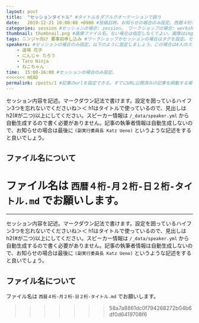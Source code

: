 ```yaml
---
layout: post
title:  "セッションタイトル" #タイトルをダブルクオーテーションで囲う
date:   2019-12-21 10:00:00 +0900 #投稿日時。お知らせの場合のみ設定。西暦４桁-月-日 時:分:秒 +0900 で設定。+0900は日本時間に合わせている。未来の日時を設定するとその日時を超えた時点で表示されるようになる。
categories: session #セッションの場合: session、 ワークショップの場合: workshop、お知らせの場合: news
thumbnail: thumbnail.png #画像ファイル名。ない場合は指定しなくてよい。画像はimg内のカテゴリ名(複数形)のディレクトリ内(例: /img/sessions)に入れること。
tags: ニンジャ向け 要事前申し込み #ワークショップかセッションの場合はタグを設定。セッションのタグは1つまで。
speakers: #セッションの場合のみ設定。以下のように設定しましょう。この場合は4人のスピーカーがいることになります。ニックネームでもスペースなしでも構いませんが、/_data/speaker.yml のスピーカーデータの"name"と一致するよう注意。
    - 道場 花子
    - にんじゃ たろう
    - Taro Ninja
    - ねこちゃん
time:  15:00-16:00 #セッションの場合のみ設定。
<<<<<<< HEAD
permalink: /posts/1 #記事のurlを設定できる。すでにURL公開済みの記事を掲載する場合に設定必須。 未設定の場合は/:categories/:title.html になる。(例: /sessions/dojo-hopping.html)
---
```


セッション内容を記述。マークダウン記法で書けます。設定を囲っているハイフン3つを忘れないでくださいね＞＜
h1はタイトルで使っているので、見出しはh2(#が二つ)以上にしてください。スピーカー情報は `/_data/speaker.yml` から自動生成するので書く必要がありません。記事の執筆者情報は自動生成しないので、お知らせの場合は最後に `(副実行委員長 Katz Ueno)` というような記述をすると良いでしょう。

## ファイル名について
ファイル名は `西暦４桁-月２桁-日２桁-タイトル.md` でお願いします。
=======
---

セッション内容を記述。マークダウン記法で書けます。設定を囲っているハイフン3つを忘れないでくださいね＞＜
h1はタイトルで使っているので、見出しはh2(#が二つ)以上にしてください。スピーカー情報は ```/_data/speaker.yml``` から自動生成するので書く必要がありません。記事の執筆者情報は自動生成しないので、お知らせの場合は最後に ```(副実行委員長 Katz Ueno)``` というような記述をすると良いでしょう。

## ファイル名について
ファイル名は ```西暦４桁-月２桁-日２桁-タイトル.md``` でお願いします。
>>>>>>> 58a7a8861dc0f794268272b04b6df0d6419708f6
